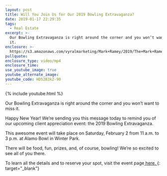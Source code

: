 ```yaml
---
layout: post
title: Will You Join Us for Our 2019 Bowling Extravaganza?
date: 2019-01-17 22:29:35
tags:
  - Real Estate
excerpt: >-
  Our Bowling Extravaganza is right around the corner and you won’t want to miss
  it.
enclosure: >-
  https://s3.amazonaws.com/vyralmarketing/Mark+Ramey/2019/The+Mark+Ramey+Group-+bowling+event.mp4
pullquote:
enclosure_type: video/mp4
enclosure_time:
use_youtube_image: true
youtube_alternate_image:
youtube_code: HD52B3kZ-90
---
```


{% include youtube.html %}

Our Bowling Extravaganza is right around the corner and you won’t want to miss it.

Happy New Year! We’re sending you this message today to remind you of our upcoming client appreciation event: the 2019 Bowling Extravaganza.

This awesome event will take place on Saturday, February 2 from 11 a.m. to 3 p.m. at Alamo Bowl in Winter Park.

There will be food, fun, prizes, and, of course, bowling! We’re so excited to see all of you there.

To learn all the details and to reserve your spot, visit the event page[ here.&nbsp;](https://www.eventbrite.com/e/bowling-extravaganza-tickets-52233425582?ref=enivtefor001&amp;invite=MTU3MTg4NTAvTWFya0B0aGVtYXJrcmFtZXlncm91cC5jb20vMA%3D%3D%0A&amp;utm_source=eb_email&amp;utm_medium=email&amp;utm_campaign=inviteformalv2&amp;utm_term=attend){: target="_blank"}